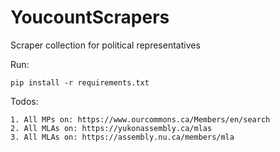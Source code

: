 # YoucountScrapers
Scraper collection for political representatives

Run:

```
pip install -r requirements.txt
```


Todos:
```
1. All MPs on: https://www.ourcommons.ca/Members/en/search
2. All MLAs on: https://yukonassembly.ca/mlas
3. All MLAs on: https://assembly.nu.ca/members/mla
```